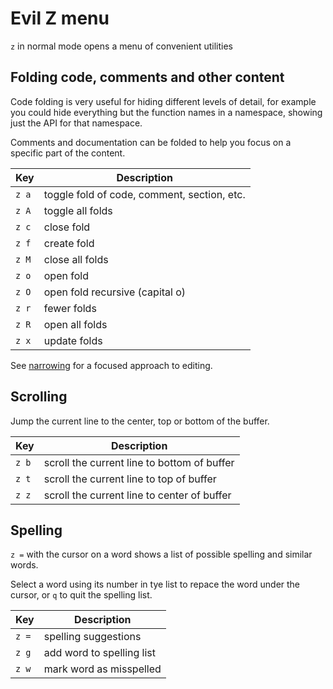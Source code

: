 # Evil Z menu

`z` in normal mode opens a menu of convenient utilities


## Folding code, comments and other content

Code folding is very useful for hiding different levels of detail, for example you could hide everything but the function names in a namespace, showing just the API for that namespace.

Comments and documentation can be folded to help you focus on a specific part of the content.

| Key   | Description                                 |
|-------|---------------------------------------------|
| `z a` | toggle fold of code, comment, section, etc. |
| `z A` | toggle all folds                            |
| `z c` | close fold                                  |
| `z f` | create fold                                 |
| `z M` | close all folds                             |
| `z o` | open fold                                   |
| `z O` | open fold recursive (capital o)             |
| `z r` | fewer folds                                 |
| `z R` | open all folds                              |
| `z x` | update folds                              |

See [narrowing](narrowing.md) for a focused approach to editing.


## Scrolling

Jump the current line to the center, top or bottom of the buffer.

| Key   | Description                                 |
|-------|---------------------------------------------|
| `z b` | scroll the current line to bottom of buffer |
| `z t` | scroll the current line to top of buffer    |
| `z z` | scroll the current line to center of buffer |


## Spelling

`z =` with the cursor on a word shows a list of possible spelling and similar words.

Select a word using its number in tye list to repace the word under the cursor, or `q` to quit the spelling list.

| Key   | Description               |
|-------|---------------------------|
| `z =` | spelling suggestions      |
| `z g` | add word to spelling list |
| `z w` | mark word as misspelled   |

